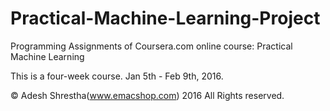 # Practical-Machine-Learning-Project

Programming Assignments of Coursera.com online course: Practical Machine Learning

This is a four-week course. Jan 5th - Feb 9th, 2016.

© Adesh Shrestha(www.emacshop.com) 2016 All Rights reserved.
